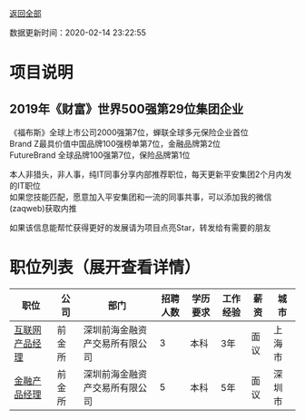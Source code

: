 [返回全部](https://github.com/zaqweb/PA-IT-JOBS/)

数据更新时间：2020-02-14 23:22:55
# 项目说明

## 2019年《财富》世界500强第29位集团企业
《福布斯》全球上市公司2000强第7位，蝉联全球多元保险企业首位  
Brand Z最具价值中国品牌100强榜单第7位，金融品牌第2位  
FutureBrand 全球品牌100强第7位，保险品牌第1位

本人非猎头，非人事，纯IT同事分享内部推荐职位，每天更新平安集团2个月内发的IT职位  
如果您技能匹配，愿意加入平安集团和一流的同事共事，可以添加我的微信(zaqweb)获取内推 

如果该信息能帮忙获得更好的发展请为项目点亮Star，转发给有需要的朋友
# 职位列表（展开查看详情）

|职位|公司|部门|招聘人数|学历要求|工作经验|薪资|城市|
|---|---|---|---|---|---|---|---|
|[互联网产品经理](../detail/681C66A5846442B4A7356A43E6C2C240.md)|前金所|深圳前海金融资产交易所有限公司|3|本科|3年|面议|上海市|
|[金融产品经理](../detail/B271D789F08A4E2793BB2AB6C13BBA82.md)|前金所|深圳前海金融资产交易所有限公司|5|本科|5年|面议|深圳市|




